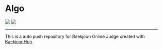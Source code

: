 # Algo

<img src="http://mazassumnida.wtf/api/generate_badge?boj=publdaze"/>
<img src="http://mazandi.herokuapp.com/api?handle=publdaze&theme=dark"/>

---
This is a auto push repository for Baekjoon Online Judge created with [BaekjoonHub](https://github.com/BaekjoonHub/BaekjoonHub).

